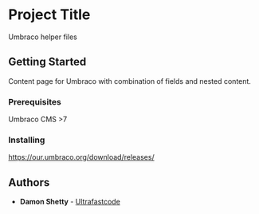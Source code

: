 # Project Title

Umbraco helper files

## Getting Started

Content page for Umbraco with combination of fields and nested content.


### Prerequisites

Umbraco CMS >7


### Installing

https://our.umbraco.org/download/releases/


## Authors

* **Damon Shetty** - [Ultrafastcode](https://twitter.com/ultrafastcode)
